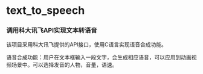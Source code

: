 # text_to_speech
### 调用科大讯飞API实现文本转语音


该项目采用科大讯飞提供的API接口，使用C语言实现语音合成功能。    

语音合成功能：用户在文本框输入一段文字，会生成相应语音，可以应用到动画视频场景中。可以选择发音的人物，音量，语速。
